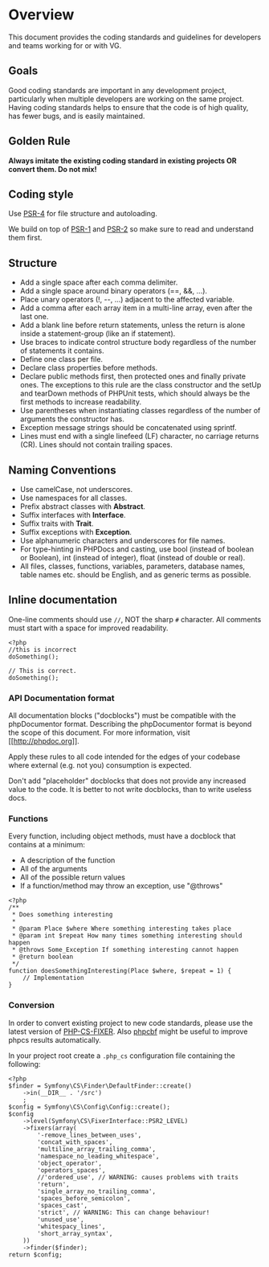 # Overview

This document provides the coding standards and guidelines for developers and teams working for or with VG.

## Goals

Good coding standards are important in any development project, particularly when multiple developers are working on the same project. Having coding standards helps to ensure that the code is of high quality, has fewer bugs, and is easily maintained.

## Golden Rule

**Always imitate the existing coding standard in existing projects OR convert them. Do not mix!**

## Coding style

Use [PSR-4](https://github.com/php-fig/fig-standards/blob/master/accepted/PSR-4-autoloader.md) for file structure and autoloading.

We build on top of [PSR-1](https://github.com/php-fig/fig-standards/blob/master/accepted/PSR-1-basic-coding-standard.md) and [PSR-2](https://github.com/php-fig/fig-standards/blob/master/accepted/PSR-2-coding-style-guide.md) so make sure to read and understand them first.

## Structure

  - Add a single space after each comma delimiter.
  - Add a single space around binary operators (==, &&, ...).
  - Place unary operators (!, --, ...) adjacent to the affected variable.
  - Add a comma after each array item in a multi-line array, even after the last one.
  - Add a blank line before return statements, unless the return is alone inside a statement-group (like an if statement).
  - Use braces to indicate control structure body regardless of the number of statements it contains.
  - Define one class per file.
  - Declare class properties before methods.
  - Declare public methods first, then protected ones and finally private ones. The exceptions to this rule are the class constructor and the setUp and tearDown methods of PHPUnit tests, which should always be the first methods to increase readability.
  - Use parentheses when instantiating classes regardless of the number of arguments the constructor has.
  - Exception message strings should be concatenated using sprintf.
  - Lines must end with a single linefeed (LF) character, no carriage returns (CR). Lines should not contain trailing spaces.

## Naming Conventions

  - Use camelCase, not underscores.
  - Use namespaces for all classes.
  - Prefix abstract classes with **Abstract**.
  - Suffix interfaces with **Interface**.
  - Suffix traits with **Trait**.
  - Suffix exceptions with **Exception**.
  - Use alphanumeric characters and underscores for file names.
  - For type-hinting in PHPDocs and casting, use bool (instead of boolean or Boolean), int (instead of integer), float (instead of double or real).
  - All files, classes, functions, variables, parameters, database names, table names etc. should be English, and as generic terms as possible.

## Inline documentation

One-line comments should use `//`, NOT the sharp `#` character. All comments must start with a space for improved readability.

```
<?php
//this is incorrect
doSomething();

// This is correct.
doSomething();
```

### API Documentation format

All documentation blocks ("docblocks") must be compatible with the phpDocumentor format. Describing the phpDocumentor format is beyond the scope of this document. For more information, visit [[http://phpdoc.org]].

Apply these rules to all code intended for the edges of your codebase where external (e.g. not you) consumption is expected.

Don't add "placeholder" docblocks that does not provide any increased value to the code. It is better to not write docblocks, than to write useless docs.

### Functions

Every function, including object methods, must have a docblock that contains at a minimum:

 - A description of the function
 - All of the arguments
 - All of the possible return values
 - If a function/method may throw an exception, use "@throws"
 
```
<?php
/**
 * Does something interesting
 *
 * @param Place $where Where something interesting takes place
 * @param int $repeat How many times something interesting should happen
 * @throws Some_Exception If something interesting cannot happen
 * @return boolean
 */
function doesSomethingInteresting(Place $where, $repeat = 1) {
    // Implementation
}
```

### Conversion

In order to convert existing project to new code standards, please use the latest version of [PHP-CS-FIXER](https://github.com/FriendsOfPHP/PHP-CS-Fixer). Also [phpcbf](https://github.com/squizlabs/PHP_CodeSniffer/wiki/Fixing-Errors-Automatically) might be useful to improve phpcs results automatically.

In your project root create a `.php_cs` configuration file containing the following:

```
<?php
$finder = Symfony\CS\Finder\DefaultFinder::create()
    ->in(__DIR__ . '/src')
    ;
$config = Symfony\CS\Config\Config::create();
$config
    ->level(Symfony\CS\FixerInterface::PSR2_LEVEL)
    ->fixers(array(
        '-remove_lines_between_uses',
        'concat_with_spaces',
        'multiline_array_trailing_comma',
        'namespace_no_leading_whitespace',
        'object_operator',
        'operators_spaces',
        //'ordered_use', // WARNING: causes problems with traits
        'return',
        'single_array_no_trailing_comma',
        'spaces_before_semicolon',
        'spaces_cast',
        'strict', // WARNING: This can change behaviour!
        'unused_use',
        'whitespacy_lines',
        'short_array_syntax',
    ))
    ->finder($finder);
return $config;
```
